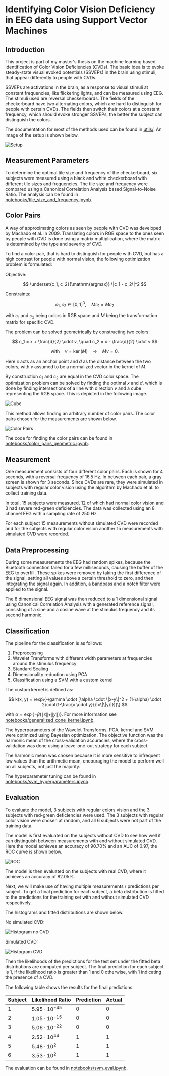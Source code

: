 # Identifying Color Vision Deficiency in EEG data using Support Vector Machines

## Introduction

This project is part of my master's thesis on the machine learning based identification of Color Vision Deficiencies (CVDs). The basic idea is to evoke steady-state visual evoked potentials (SSVEPs) in the brain using stimuli, that appear differently to people with CVDs. 

SSVEPs are activations in the brain, as a response to visual stimuli at constant frequencies, like flickering lights, and can be measured using EEG. 
The stimuli used are reversal checkerboards. The fields of the checkerboard have two alternating colors, which are hard to distinguish for people with certain CVDs. The fields then switch their colors at a constant frequency, which should evoke stronger SSVEPs, the better the subject can distinguish the colors.

The documentation for most of the methods used can be found in [utils/](./utils). An image of the setup is shown below.

![Setup](./images/setup.jpg)

## Measurement Parameters

To determine the optimal tile size and frequency of the checkerboard, six subjects were measured using a black and white checkerboard with different tile sizes and frequencies. The tile size and frequency were compared using a Canonical Correlation Analysis based Signal-to-Noise Ratio. The analysis can be found in [notebooks/tile_size_and_frequency.ipynb](./notebooks/tile_size_and_frequency.ipynb). 

## Color Pairs

A way of approximating colors as seen by people with CVD was developed by Machado et al. in 2009. Translating colors in RGB space to the ones seen by people with CVD is done using a matrix multiplication, where the matrix is determined by the type and severity of CVD. 

To find a color pair, that is hard to distinguish for people with CVD, but has a high contrast for people with normal vision, the following optimization problem is formulated:

Objective: 

$$
\underset{c_1, c_2}{\mathrm{argmax}} \|c_1 - c_2\|^2
$$

Constraints: 

$$
c_1, c_2 \in [0, 1]^3, \quad M c_1 = M c_2
$$

with $c_1$ and $c_2$ being colors in RGB space and $M$ being the transformation matrix for specific CVD.

The problem can be solved geometrically by constructing two colors:

$$
c_1 = x + \frac{d}{2} \cdot v, \quad c_2 = x - \frac{d}{2} \cdot v
$$

$$
\mathrm{with} \quad v = \ker(M) \quad \Rightarrow \quad M v=0.
$$

Here $x$ acts as an anchor point and $d$ as the distance between the two colors, with $v$ assumed to be a normalized vector in the kernel of $M$. 

By construction $c_1$ and $c_2$ are equal in the CVD color space. The optimization problem can be solved by finding the optimal $x$ and $d$, which is done by finding intersections of a line with direction $v$ and a cube representing the RGB space. This is depicted in the following image.

![Cube](./images/cube.png)

This method allows finding an arbitrary number of color pairs. The color pairs chosen for the measurements are shown below.

![Color Pairs](./images/color_pairs.png)

The code for finding the color pairs can be found in [notebooks/color_pairs_geometric.ipynb](./notebooks/color_pairs_geometric.ipynb).

## Measurement

One measurement consists of four different color pairs. Each is shown for 4 seconds, with a reversal frequency of $16.5$ Hz. In between each pair, a gray screen is shown for 3 seconds. 
Since CVDs are rare, they were simulated in subjects with regular color vision using the algorithm by Machado et al. to collect training data. 

In total, 15 subjects were measured, 12 of which had normal color vision and 3 had severe red-green deficiencies. The data was collected using an 8 channel EEG with a sampling rate of $250$ Hz. 

For each subject 15 measurements without simulated CVD were recorded and for the subjects with regular color vision another 15 measurements with simulated CVD were recorded.

## Data Preprocessing

During some measurements the EEG had random spikes, because the Bluetooth connection failed for a few milliseconds, causing the buffer of the EEG to overfill. These spikes were removed by taking the first difference of the signal, setting all values above a certain threshold to zero, and then integrating the signal again. In addition, a bandpass and a notch filter were applied to the signal.

The 8 dimensional EEG signal was then reduced to a 1 dimensional signal using Canonical Correlation Analysis with a generated reference signal, consisting of a sine and a cosine wave at the stimulus frequency and its second harmonic.

## Classification

The pipeline for the classification is as follows:

1. Preprocessing 
2. Wavelet Transforms with different width parameters at frequencies around the stimulus frequency
3. Standard Scaling
4. Dimensionality reduction using PCA
5. Classification using a SVM with a custom kernel

The custom kernel is defined as:

$$
k(x, y) = \exp\{-\gamma \cdot [\alpha \cdot \|x-y\|^2 + (1-\alpha) \cdot 2\cdot(1-\frac{x \cdot y}{\|x\|\|y\|})]\}
$$

with $\alpha = \exp\{-\beta (\|x\| + \|y\|)\}$. For more information see [notebooks/generalized_cone_kernel.ipynb](/notebooks/generalized_cone_kernel.ipynb).

The hyperparameters of the Wavelet Transforms, PCA, kernel and SVM were optimized using Bayesian optimization. The objective function was the harmonic mean of the cross-validation accuracies, where the cross-validation was done using a leave-one-out strategy for each subject.

The harmonic mean was chosen because it is more sensitive to infrequent low values than the arithmetic mean, encouraging the model to perform well on all subjects, not just the majority.

The hyperparameter tuning can be found in [notebooks/svm_hyperparameters.ipynb](./notebooks/svm_hyperparameters.ipynb).

## Evaluation

To evaluate the model, 3 subjects with regular colors vision and the 3 subjects with red-green deficiencies were used. The 3 subjects with regular color vision were chosen at random, and all 6 subjects were not part of the training data. 

The model is first evaluated on the subjects without CVD to see how well it can distinguish between measurements with and without simulated CVD. Here the model achieves an accuracy of $90.70$% and an AUC of $0.97$, the ROC curve is shown below.

![ROC](./images/no_cvd_roc.png)

The model is then evaluated on the subjects with real CVD, where it achieves an accuracy of $82.05$%.

Next, we will make use of having multiple measurements / predictions per subject. To get a final prediction for each subject, a beta distribution is fitted to the predictions for the training set with and without simulated CVD respectively. 

The histograms and fitted distributions are shown below.

No simulated CVD:

![Histogram no CVD](./images/histogram_not_simulated.png)

Simulated CVD:

![Histogram CVD](./images/histogram_simulated.png)

Then the likelihoods of the predictions for the test set under the fitted beta distributions are computed per subject. The final prediction for each subject is 1, if the likelihood ratio is greater than 1 and 0 otherwise, with 1 indicating the presence of a CVD.

The following table shows the results for the final predictions:

| Subject | Likelihood Ratio | Prediction | Actual |
|-|-|-|-|
| 1 | $5.95 \cdot 10^{-45}$ | 0 | 0 |
| 2 | $1.05 \cdot 10^{-15}$ | 0 | 0 |
| 3 | $5.06 \cdot 10^{-22}$ | 0 | 0 |
| 4 | $2.52 \cdot 10^{44}$ | 1 | 1 |
| 5 | $5.48 \cdot 10^{2}$  | 1 | 1 |
| 6 | $3.53 \cdot 10^{2}$ | 1 | 1 |

The evaluation can be found in [notebooks/svm_eval.ipynb](./notebooks/svm_eval.ipynb).

